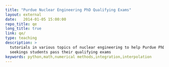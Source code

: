 ```yaml
---
title: "Purdue Nuclear Engineering PhD Qualifying Exams"
layout: external
date:   2014-01-05 15:00:00
repo_title: qe
long_title: true
link: qe/
type: teaching
description: >
  tutorials in various topics of nuclear engineering to help Purdue PhD
  seekings students pass their qualifying exams
keywords: python,math,numerical methods,integration,interpolation
---
```

